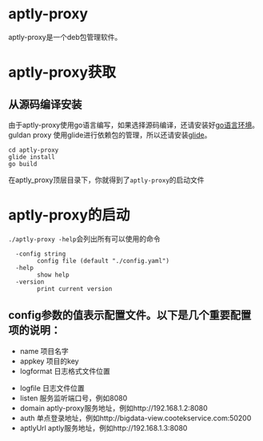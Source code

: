 # aptly-proxy
aptly-proxy是一个deb包管理软件。
# aptly-proxy获取
## 从源码编译安装
由于aptly-proxy使用go语言编写，如果选择源码编译，还请安装好[go语言环境](https://golang.org/doc/install)。guldan proxy 使用glide进行依赖包的管理，所以还请安装[glide](https://github.com/Masterminds/glide)。
```
cd aptly-proxy
glide install
go build
```
在aptly_proxy顶层目录下，你就得到了`aptly-proxy`的启动文件
# aptly-proxy的启动
`./aptly-proxy -help`会列出所有可以使用的命令
```
  -config string
        config file (default "./config.yaml")
  -help
        show help
  -version
        print current version
```
## config参数的值表示配置文件。以下是几个重要配置项的说明：
* name       项目名字
* appkey     项目的key
* logformat  日志格式文件位置
- logfile    日志文件位置
- listen     服务监听端口号，例如8080
- domain     aptly-proxy服务地址，例如http://192.168.1.2:8080
- auth       单点登录地址，例如http://bigdata-view.cootekservice.com:50200
- aptlyUrl   aptly服务地址，例如http://192.168.1.3:8080